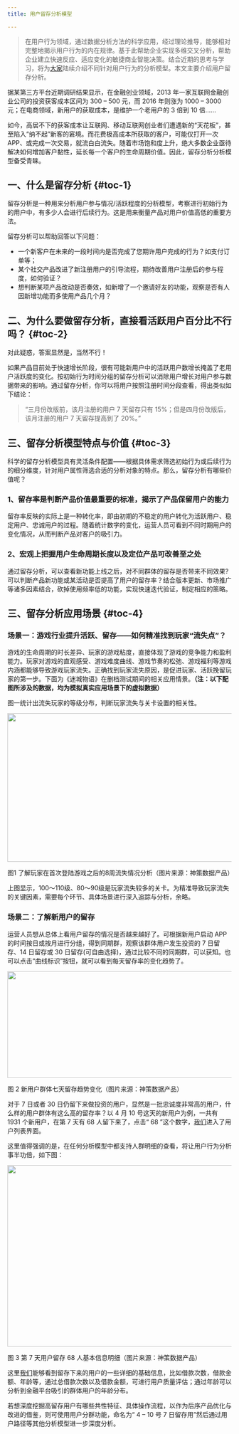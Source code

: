 ```yaml
---
title: 用户留存分析模型

---
```

> 在用户行为领域，通过数据分析方法的科学应用，经过理论推导，能够相对完整地揭示用户行为的内在规律。基于此帮助企业实现多维交叉分析，帮助企业建立快速反应、适应变化的敏捷商业智能决策。结合近期的思考与学习，将为[大家](https://www.w3cdoc.com)陆续介绍不同针对用户行为的分析模型。本文主要介绍用户留存分析。

据某第三方平台近期调研结果显示，在金融创业领域，2013 年一家互联网金融创业公司的投资获客成本区间为 300 – 500 元，而 2016 年则涨为 1000 – 3000 元；在电商领域，新用户的获取成本，是维护一个老用户的 3 倍到 10 倍……

如今，高居不下的获客成本让互联网、移动互联网创业者们遭遇新的“天花板”，甚至陷入“纳不起”新客的窘境。而花费极高成本所获取的客户，可能仅打开一次APP、或完成一次交易，就流白白流失。随着市场饱和度上升，绝大多数企业亟待解决如何增加客户黏性，延长每一个客户的生命周期价值。因此，留存分析分析模型备受青睐。

## 一、什么是留存分析 {#toc-1}

留存分析是一种用来分析用户参与情况/活跃程度的分析模型，考察进行初始行为的用户中，有多少人会进行后续行为。这是用来衡量产品对用户价值高低的重要方法。

留存分析可以帮助回答以下问题：

* 一个新客户在未来的一段时间内是否完成了您期许用户完成的行为？如支付订单等；
* 某个社交产品改进了新注册用户的引导流程，期待改善用户注册后的参与程度，如何验证？
* 想判断某项产品改动是否奏效，如新增了一个邀请好友的功能，观察是否有人因新增功能而多使用产品几个月？

## 二、为什么要做留存分析，直接看活跃用户百分比不行吗？ {#toc-2}

对此疑惑，答案显然是，当然不行！

如果产品目前处于快速增长阶段，很有可能新用户中的活跃用户数增长掩盖了老用户活跃度的变化。按初始行为时间分组的留存分析可以消除用户增长对用户参与数据带来的影响。通过留存分析，你可以将用户按照注册时间分段查看，得出类似如下结论：

> “三月份改版前，该月注册的用户 7 天留存只有 15%；但是四月份改版后，该月注册的用户 7 天留存提高到了 20%。”

## 三、留存分析模型特点与价值 {#toc-3}

科学的留存分析模型具有灵活条件配置——根据具体需求筛选初始行为或后续行为的细分维度，针对用户属性筛选合适的分析对象的特点。那么，留存分析有哪些价值呢？

### **1、留存率是判断产品价值最重要的标准，揭示了产品保留用户的能力**

留存率反映的实际上是一种转化率，即由初期的不稳定的用户转化为活跃用户、稳定用户、忠诚用户的过程。随着统计数字的变化，运营人员可看到不同时期用户的变化情况，从而判断产品对客户的吸引力。

### **2、宏观上把握用户生命周期长度以及定位产品可改善至之处**

通过留存分析，可以查看新功能上线之后，对不同群体的留存是否带来不同效果? 可以判断产品新功能或某活动是否提高了用户的留存率？结合版本更新、市场推广等诸多因素结合，砍掉使用频率低的功能，实现快速迭代验证，制定相应的策略。

## 三、留存分析应用场景 {#toc-4}

### **场景一：游戏行业提升活跃、留存——如何精准找到玩家“流失点”？**

游戏的生命周期的时长差异、玩家的游戏粘度，直接体现了游戏的竞争能力和盈利能力。玩家对游戏的直观感受、游戏难度曲线、游戏节奏的松弛、游戏福利等游戏内涵都能够导致游戏玩家流失。正确找到玩家流失原因，是促进玩家、活跃挽留玩家的第一步。下面为《迷城物语》在删档测试期间的相关应用情景。**（注：以下配图所涉及的数据，均为模拟真实应用场景下的虚拟数据）**

图一统计出流失玩家的等级分布，判断玩家流失与关卡设置的相关性。

<img loading="lazy" class="aligncenter" src="https://haomou.oss-cn-beijing.aliyuncs.com/upload/2021/05/VROJrl0AaPfr6S1jFy7K.jpg" data-src="https://haomou.oss-cn-beijing.aliyuncs.com/upload/2021/05/VROJrl0AaPfr6S1jFy7K.jpg?x-oss-process=image/format,webp" alt="" width="775" height="334" data-action="zoom" />

图1 了解玩家在首次登陆游戏之后的8周流失情况分析（图片来源：神策数据产品）

上图显示，100～110级、80～90级是玩家流失较多的关卡。为精准导致玩家流失的关键因素，需要每个环节、具体场景进行深入追踪与分析，余略。

### **场景二：了解新用户的留存**

运营人员想从总体上看用户留存的情况是否越来越好了。可根据新用户启动 APP 的时间按日或按月进行分组，得到同期群，观察该群体用户发生投资的 7 日留存、14 日留存或 30 日留存(可自由选择)，通过比较不同的同期群，可以获知。也可以点击“曲线标识”按钮，就可以看到每天留存率的变化趋势了。

<img loading="lazy" class="aligncenter" src="https://haomou.oss-cn-beijing.aliyuncs.com/upload/2021/05/O5vBJFmgXxApATeJLZeq.png" data-src="https://haomou.oss-cn-beijing.aliyuncs.com/upload/2021/05/O5vBJFmgXxApATeJLZeq.png?x-oss-process=image/format,webp" alt="" width="802" height="240" data-action="zoom" />

图 2 新用户群体七天留存趋势变化（图片来源：神策数据产品）

对于 7 日或者 30 日仍留下来做投资的用户，显然是一批忠诚度非常高的用户，什么样的用户群体有这么高的留存率？以 4 月 10 号这天的新用户为例，一共有 1931 个新用户，在第 7 天有 68 人留下来了，点击“ 68 ”这个数字，[我们](https://www.w3cdoc.com)进入了用户列表界面。

这里值得强调的是，在任何分析模型中都支持人群明细的查看，将让用户行为分析事半功倍，如下图：

<img loading="lazy" class="aligncenter" src="https://haomou.oss-cn-beijing.aliyuncs.com/upload/2021/05/hSXuvP8kAgZbCE4gyPKD.png" data-src="https://haomou.oss-cn-beijing.aliyuncs.com/upload/2021/05/hSXuvP8kAgZbCE4gyPKD.png?x-oss-process=image/format,webp" alt="" width="761" height="408" data-action="zoom" />

图 3 第 7 天用户留存 68 人基本信息明细（图片来源：神策数据产品）

这里[我们](https://www.w3cdoc.com)能够看到留存下来的用户的一些详细的基础信息，比如借款次数，借款金额、年龄等，通过总借款次数以及借款金额，可进行用户质量评估；通过年龄可以分析到金融平台吸引的群体用户的年龄分布。

若想深度挖掘高留存用户有哪些共性特征、具体操作流程，以作为后序产品优化与改进的借鉴，则可使用用户分群功能，命名为“ 4 – 10 号 7 日留存用”然后通过用户路径等其他分析模型进一步深度分析。
